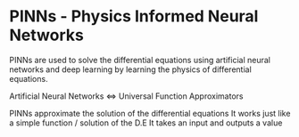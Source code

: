 # PINNs - Physics Informed Neural Networks

PINNs are used to solve the differential equations using artificial neural networks and deep learning by learning the physics of differential equations.

Artificial Neural Networks  ⇔ Universal Function Approximators

PINNs approximate the solution of the differential equations
It works just like a simple function / solution of the D.E 
It takes an input and outputs a value
